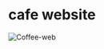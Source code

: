 # cafe website

![Coffee-web](https://github.com/zeeshanahme-d/CafePulse/assets/122614629/4c423b5e-cf76-4ef2-b86b-3414c4018d98)
